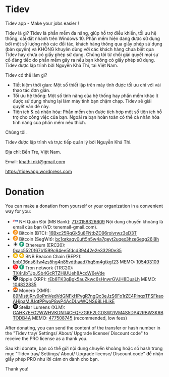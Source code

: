 # Tidev
Tidev app - Make your jobs easier !

Tidev là gì?
Tidev là phần mềm đa năng, giúp hỗ trợ điều khiển, tối ưu hệ thống, cài đặt nhanh trên Windows 10.
Phần mềm hiện đang được sử dụng bởi một số lượng nhỏ các đối tác, khách hàng thông qua giấy phép sử dụng (bản quyền) và KHÔNG khuyên dùng với các khách hàng chưa biết qua Tidev hay chưa có giấy phép sử dụng. Chúng tôi từ chối giải quyết mọi sự cố đáng tiếc do phần mềm gây ra nếu bạn không có giấy phép sử dụng.
Tidev được lập trình bởi Nguyễn Khả Thi, tại Việt Nam.

Tidev có thể làm gì?
- Tiết kiệm thời gian: Một số thiết lập trên máy tính được tối ưu chỉ với vài thao tác đơn giản.
- Tối ưu hệ thống: Một số tính năng của hệ thống hay phần mềm khác ít được sử dụng nhưng lại làm máy tính bạn chậm chạp. Tidev sẽ giải quyết vấn đề này.
- Tiện ích & cá nhân hóa: Phần mềm còn được tích hợp một số tiện ích hỗ trợ cho công việc của bạn. Ngoài ra bạn hoàn toàn có thể cá nhân hóa tính năng của phần mềm nếu thích.

Chúng tôi.

Tidev được lập trình và trực tiếp quản lý bởi Nguyễn Khả Thi.

Địa chỉ: Bến Tre, Việt Nam.

Email: khathi.nkt@gmail.com

https://tidevapp.wordpress.com


# Donation

You can make a donation from yourself or your organization in a convenient way for you:
- <img src="crypto_logo/16/cl_mbbank_16.png" width="16"> NH Quân Đội (MB Bank): [7170158326609](https://www.mbbank.com.vn/) Nội dung chuyển khoảng là email của bạn (VD: tenemail-gmail.com).
- <img src="crypto_logo/16/cl_btc_16.png" width="16"> Bitcoin (BTC): [16Bxc25RqGk5u8FNtbZD96roivrwz3eD3T](https://www.blockchain.com/btc/address/16Bxc25RqGk5u8FNtbZD96roivrwz3eD3T)
- <img src="crypto_logo/16/cl_btc_16.png" width="16"> Bitcoin (SegWit): [bc1qrkaqv0uft5n5w4a7qeyt2uqex3hze6eqg26l8h](https://www.blockchain.com/btc/address/bc1qrkaqv0uft5n5w4a7qeyt2uqex3hze6eqg26l8h)
- <img src="crypto_logo/16/cl_eth_16.png" width="16"> <img src="crypto_logo/16/cl_usdt_16.png" width="16"> Ethereum (ERC20): [0xac5520f67b1599c64ee5fdcd39442e2e33290e35](https://etherscan.io/address/0xac5520f67b1599c64ee5fdcd39442e2e33290e35)
- <img src="crypto_logo/16/cl_bnb_16.png" width="16"> <img src="crypto_logo/16/cl_busd_16.png" width="16"> BNB Beacon Chain (BEP2): [bnb136ns6lfw4zs5hg4n85vdthaad7hq5m4gtkgf23](https://bscscan.com/search?f=0&q=bnb136ns6lfw4zs5hg4n85vdthaad7hq5m4gtkgf23)  MEMO: [105403109](/)
- <img src="crypto_logo/16/cl_trx_16.png" width="16"> <img src="crypto_logo/16/cl_usdt_16.png" width="16"> Tron network (TRC20): [TX4rJbTJpJSb4GcRTZHjUUeh8AcoW6eVde](https://tronscan.org/#/address/TX4rJbTJpJSb4GcRTZHjUUeh8AcoW6eVde)
- <img src="crypto_logo/16/cl_xrp_16.png" width="16"> Ripple (XRP): [rEb8TK3gBgk5auZkwc6sHnwrGVJH8DuaLh](https://xrpscan.com/account/rEb8TK3gBgk5auZkwc6sHnwrGVJH8DuaLh)  MEMO: [104822835](/)
- <img src="crypto_logo/16/cl_xmr_16.png" width="16"> Monero (XMR): [89MisttjRrv9oPmVedVdGNFkHPvgR7ngQc3eJzS6Fo1rZE4PinqxTFSFkaoAHjpaMJUqtPPwoP8wP4AcDLwWQNS68LHLikE](https://xmrchain.net/search?value=89MisttjRrv9oPmVedVdGNFkHPvgR7ngQc3eJzS6Fo1rZE4PinqxTFSFkaoAHjpaMJUqtPPwoP8wP4AcDLwWQNS68LHLikE)
- <img src="crypto_logo/16/cl_xlm_16.png" width="16"> Stellar Lumens (XLM): [GAHK7EEG2WWHVKDNT4CEQFZGKF2LGDSW2IVM4S5DP42RBW3K6BTODB4A](https://stellarchain.io/address/GAHK7EEG2WWHVKDNT4CEQFZGKF2LGDSW2IVM4S5DP42RBW3K6BTODB4A)  MEMO: [477508745](/) (recommended, low fees)

After donating, you can send the content of the transfer or hash number in the "Tidev tray/ Settings/ About/ Upgrade license/ Discount code" to receive the PRO license as a thank you.

Sau khi donate, bạn có thể gửi nội dung chuyển khoảng hoặc số hash trong mục "Tidev tray/ Settings/ About/ Upgrade license/ Discount code" để nhận giấy phép PRO như lời cảm ơn dành cho bạn.

Thank you!
